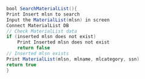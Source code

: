 ``` java
bool SearchMaterialList(){
Print Insert mlsn to search
Input the MaterialList(mlsn) in screen
Connect MaterialList DB 
// Check MaterialList data
if (inserted mlsn does not exist)
	Print Inserted mlsn does not exist
	return false
// Inserted mlsn exists
Print MaterialList(mlsn, mlname, mlcategory, ssn)
return true
}
```

<!--stackedit_data:
eyJoaXN0b3J5IjpbMTEwMDk5NDEyM119
-->